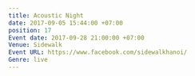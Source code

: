 ```yaml
---
title: Acoustic Night
date: 2017-09-05 15:44:00 +07:00
position: 17
Event date: 2017-09-28 21:00:00 +07:00
Venue: Sidewalk
Event URL: https://www.facebook.com/sidewalkhanoi/
Genre: live
---
```


